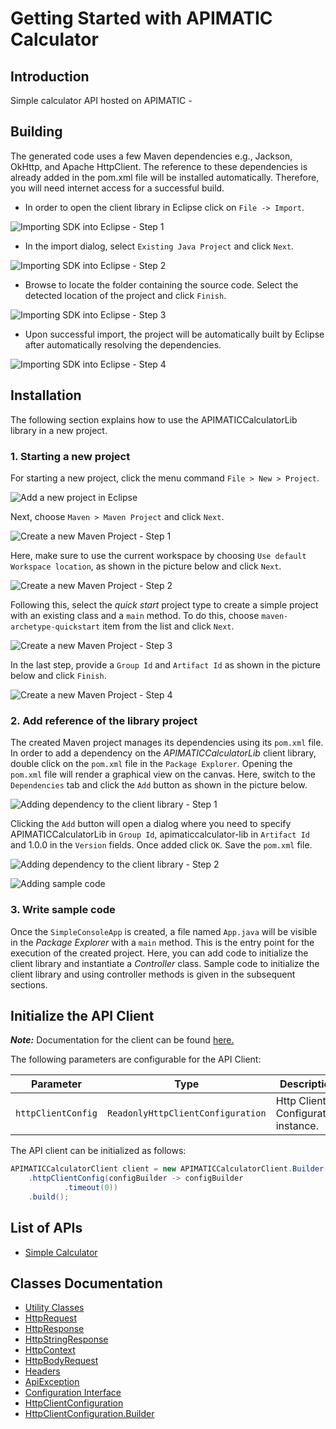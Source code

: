 
# Getting Started with APIMATIC Calculator

## Introduction

Simple calculator API hosted on APIMATIC -

## Building

The generated code uses a few Maven dependencies e.g., Jackson, OkHttp,
and Apache HttpClient. The reference to these dependencies is already
added in the pom.xml file will be installed automatically. Therefore,
you will need internet access for a successful build.

* In order to open the client library in Eclipse click on `File -> Import`.

![Importing SDK into Eclipse - Step 1](https://apidocs.io/illustration/java?workspaceFolder=APIMATIC%20Calculator-Java&workspaceName=APIMATICCalculator&projectName=APIMATICCalculatorLib&rootNamespace=io.apimatic.examples&groupId=APIMATICCalculatorLib&artifactId=apimaticcalculator-lib&version=1.0.0&step=import0)

* In the import dialog, select `Existing Java Project` and click `Next`.

![Importing SDK into Eclipse - Step 2](https://apidocs.io/illustration/java?workspaceFolder=APIMATIC%20Calculator-Java&workspaceName=APIMATICCalculator&projectName=APIMATICCalculatorLib&rootNamespace=io.apimatic.examples&groupId=APIMATICCalculatorLib&artifactId=apimaticcalculator-lib&version=1.0.0&step=import1)

* Browse to locate the folder containing the source code. Select the detected location of the project and click `Finish`.

![Importing SDK into Eclipse - Step 3](https://apidocs.io/illustration/java?workspaceFolder=APIMATIC%20Calculator-Java&workspaceName=APIMATICCalculator&projectName=APIMATICCalculatorLib&rootNamespace=io.apimatic.examples&groupId=APIMATICCalculatorLib&artifactId=apimaticcalculator-lib&version=1.0.0&step=import2)

* Upon successful import, the project will be automatically built by Eclipse after automatically resolving the dependencies.

![Importing SDK into Eclipse - Step 4](https://apidocs.io/illustration/java?workspaceFolder=APIMATIC%20Calculator-Java&workspaceName=APIMATICCalculator&projectName=APIMATICCalculatorLib&rootNamespace=io.apimatic.examples&groupId=APIMATICCalculatorLib&artifactId=apimaticcalculator-lib&version=1.0.0&step=import3)

## Installation

The following section explains how to use the APIMATICCalculatorLib library in a new project.

### 1. Starting a new project

For starting a new project, click the menu command `File > New > Project`.

![Add a new project in Eclipse](https://apidocs.io/illustration/java?workspaceFolder=APIMATIC%20Calculator-Java&workspaceName=APIMATICCalculator&projectName=APIMATICCalculatorLib&rootNamespace=io.apimatic.examples&groupId=APIMATICCalculatorLib&artifactId=apimaticcalculator-lib&version=1.0.0&step=createNewProject0)

Next, choose `Maven > Maven Project` and click `Next`.

![Create a new Maven Project - Step 1](https://apidocs.io/illustration/java?workspaceFolder=APIMATIC%20Calculator-Java&workspaceName=APIMATICCalculator&projectName=APIMATICCalculatorLib&rootNamespace=io.apimatic.examples&groupId=APIMATICCalculatorLib&artifactId=apimaticcalculator-lib&version=1.0.0&step=createNewProject1)

Here, make sure to use the current workspace by choosing `Use default Workspace location`, as shown in the picture below and click `Next`.

![Create a new Maven Project - Step 2](https://apidocs.io/illustration/java?workspaceFolder=APIMATIC%20Calculator-Java&workspaceName=APIMATICCalculator&projectName=APIMATICCalculatorLib&rootNamespace=io.apimatic.examples&groupId=APIMATICCalculatorLib&artifactId=apimaticcalculator-lib&version=1.0.0&step=createNewProject2)

Following this, select the *quick start* project type to create a simple project with an existing class and a `main` method. To do this, choose `maven-archetype-quickstart` item from the list and click `Next`.

![Create a new Maven Project - Step 3](https://apidocs.io/illustration/java?workspaceFolder=APIMATIC%20Calculator-Java&workspaceName=APIMATICCalculator&projectName=APIMATICCalculatorLib&rootNamespace=io.apimatic.examples&groupId=APIMATICCalculatorLib&artifactId=apimaticcalculator-lib&version=1.0.0&step=createNewProject3)

In the last step, provide a `Group Id` and `Artifact Id` as shown in the picture below and click `Finish`.

![Create a new Maven Project - Step 4](https://apidocs.io/illustration/java?workspaceFolder=APIMATIC%20Calculator-Java&workspaceName=APIMATICCalculator&projectName=APIMATICCalculatorLib&rootNamespace=io.apimatic.examples&groupId=APIMATICCalculatorLib&artifactId=apimaticcalculator-lib&version=1.0.0&step=createNewProject4)

### 2. Add reference of the library project

The created Maven project manages its dependencies using its `pom.xml` file. In order to add a dependency on the *APIMATICCalculatorLib* client library, double click on the `pom.xml` file in the `Package Explorer`. Opening the `pom.xml` file will render a graphical view on the canvas. Here, switch to the `Dependencies` tab and click the `Add` button as shown in the picture below.

![Adding dependency to the client library - Step 1](https://apidocs.io/illustration/java?workspaceFolder=APIMATIC%20Calculator-Java&workspaceName=APIMATICCalculator&projectName=APIMATICCalculatorLib&rootNamespace=io.apimatic.examples&groupId=APIMATICCalculatorLib&artifactId=apimaticcalculator-lib&version=1.0.0&step=testProject0)

Clicking the `Add` button will open a dialog where you need to specify APIMATICCalculatorLib in `Group Id`, apimaticcalculator-lib in `Artifact Id` and 1.0.0 in the `Version` fields. Once added click `OK`. Save the `pom.xml` file.

![Adding dependency to the client library - Step 2](https://apidocs.io/illustration/java?workspaceFolder=APIMATIC%20Calculator-Java&workspaceName=APIMATICCalculator&projectName=APIMATICCalculatorLib&rootNamespace=io.apimatic.examples&groupId=APIMATICCalculatorLib&artifactId=apimaticcalculator-lib&version=1.0.0&step=testProject1)

![Adding sample code](https://apidocs.io/illustration/java?workspaceFolder=APIMATIC%20Calculator-Java&workspaceName=APIMATICCalculator&projectName=APIMATICCalculatorLib&rootNamespace=io.apimatic.examples&groupId=APIMATICCalculatorLib&artifactId=apimaticcalculator-lib&version=1.0.0&step=testProject2)

### 3. Write sample code

Once the `SimpleConsoleApp` is created, a file named `App.java` will be visible in the *Package Explorer* with a `main` method. This is the entry point for the execution of the created project.
Here, you can add code to initialize the client library and instantiate a *Controller* class. Sample code to initialize the client library and using controller methods is given in the subsequent sections.

## Initialize the API Client

**_Note:_** Documentation for the client can be found [here.](/doc/client.md)

The following parameters are configurable for the API Client:

| Parameter | Type | Description |
|  --- | --- | --- |
| `httpClientConfig` | `ReadonlyHttpClientConfiguration` | Http Client Configuration instance. |

The API client can be initialized as follows:

```java
APIMATICCalculatorClient client = new APIMATICCalculatorClient.Builder()
    .httpClientConfig(configBuilder -> configBuilder
            .timeout(0))
    .build();
```

## List of APIs

* [Simple Calculator](/doc/controllers/simple-calculator.md)

## Classes Documentation

* [Utility Classes](/doc/utility-classes.md)
* [HttpRequest](/doc/http-request.md)
* [HttpResponse](/doc/http-response.md)
* [HttpStringResponse](/doc/http-string-response.md)
* [HttpContext](/doc/http-context.md)
* [HttpBodyRequest](/doc/http-body-request.md)
* [Headers](/doc/headers.md)
* [ApiException](/doc/api-exception.md)
* [Configuration Interface](/doc/configuration-interface.md)
* [HttpClientConfiguration](/doc/http-client-configuration.md)
* [HttpClientConfiguration.Builder](/doc/http-client-configuration-builder.md)

